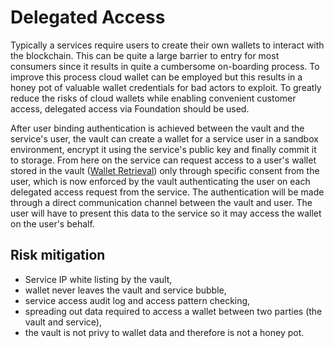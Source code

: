 # Delegated Access

Typically a services require users to create their own wallets to interact with the blockchain. This can be quite a large barrier to entry for most consumers since it results in quite a cumbersome on-boarding process. To improve this process cloud wallet can be employed but this results in a honey pot of valuable wallet credentials for bad actors to exploit. To greatly reduce the risks of cloud wallets while enabling convenient customer access, delegated access via Foundation should be used.

After user binding authentication is achieved between the vault and the service's user, the vault can create a wallet for a service user in a sandbox environment, encrypt it using the service's public key and finally commit it to storage. From here on the service can request access to a user's wallet stored in the vault \([Wallet Retrieval](../technology/wallet-retrieval.md)\) only through specific consent from the user, which is now enforced by the vault authenticating the user on each delegated access request from the service. The authentication will be made through a direct communication channel between the vault and user. The user will have to present this data to the service so it may access the wallet on the user's behalf.

## Risk mitigation

* Service IP white listing by the vault,  
* wallet never leaves the vault and service bubble,
* service access audit log and access pattern checking,
* spreading out data required to access a wallet between two parties \(the vault and service\),
* the vault is not privy to wallet data and therefore is not a honey pot.

